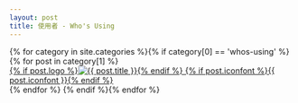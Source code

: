 ```yaml
---
layout: post
title: 使用者 - Who's Using
---
```


<div class="dib-box justify whos-using">
  {% for category in site.categories %}{% if category[0] == 'whos-using' %}
  {% for post in category[1] %}
  <div class="dib">
    <a href="{{ post.homepage }}">
      {% if post.logo %}<img alt="{{ post.title }}" src="{{ post.logo }}">{% endif %}
      {% if post.iconfont %}{{ post.iconfont }}{% endif %}
    </a>
  </div>
  {% endfor %}
  {% endif %}{% endfor %}
</div>